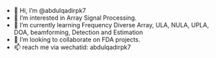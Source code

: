 - 👋 Hi, I’m @abdulqadirpk7
- 👀 I’m interested in Array Signal Processing.
- 🌱 I’m currently learning Frequency Diverse Array, ULA, NULA, UPLA,  DOA, beamforming, Detection and Estimation 
- 💞️ I’m looking to collaborate on FDA projects.
- 📫 reach me via wechatid: abdulqadirpk7

<!---
abdulqadirpk7/abdulqadirpk7 is a ✨ special ✨ repository because its `README.md` (this file) appears on your GitHub profile.
You can click the Preview link to take a look at your changes.
--->
